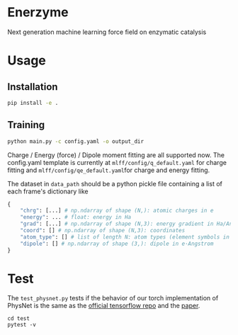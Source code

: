 # Enerzyme
Next generation machine learning force field on enzymatic catalysis

# Usage
## Installation
```bash
pip install -e .
```

## Training
```bash
python main.py -c config.yaml -o output_dir
```
Charge / Energy (force) / Dipole moment fitting are all supported now. The config.yaml template is currently at `mlff/config/q_default.yaml` for charge fitting and `mlff/config/qe_default.yaml`for charge and energy fitting.

The dataset in `data_path` should be a python pickle file containing a list of each frame's dictionary like
```python
{
    "chrg": [...] # np.ndarray of shape (N,): atomic charges in e
    "energy": ... # float: energy in Ha
    "grad": [...] # np.ndarray of shape (N,3): energy gradient in Ha/Angstrom
    "coord": [] # np.ndarray of shape (N,3): coordinates
    "atom_type": [] # list of length N: atom types (element symbols in upper case)
    "dipole": [] # np.ndarray of shape (3,): dipole in e·Angstrom
}
```

# Test
The `test_physnet.py` tests if the behavior of our torch implementation of PhysNet is the same as the [official tensorflow repo](https://github.com/MMunibas/PhysNet?tab=readme-ov-file) and the [paper](https://pubs.acs.org/doi/full/10.1021/acs.jctc.9b00181). 
```
cd test
pytest -v
```